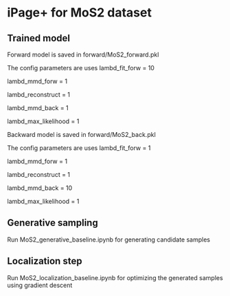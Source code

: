 # iPage+ for MoS2 dataset

## Trained model

Forward model is saved in forward/MoS2_forward.pkl

The config parameters are uses
lambd_fit_forw       = 10

lambd_mmd_forw       = 1

lambd_reconstruct    = 1

lambd_mmd_back       = 1

lambd_max_likelihood = 1

Backward model is saved in forward/MoS2_back.pkl

The config parameters are uses
lambd_fit_forw       = 1

lambd_mmd_forw       = 1

lambd_reconstruct    = 1

lambd_mmd_back       = 10

lambd_max_likelihood = 1


## Generative sampling

Run MoS2_generative_baseline.ipynb for generating candidate samples


## Localization step

Run MoS2_localization_baseline.ipynb for optimizing the generated samples using gradient descent

